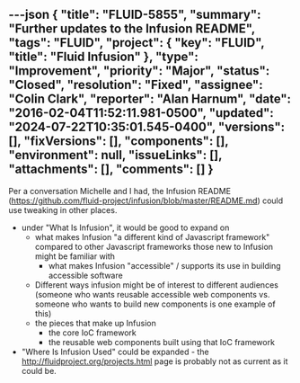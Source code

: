 ---json
{
  "title": "FLUID-5855",
  "summary": "Further updates to the Infusion README",
  "tags": "FLUID",
  "project": {
    "key": "FLUID",
    "title": "Fluid Infusion"
  },
  "type": "Improvement",
  "priority": "Major",
  "status": "Closed",
  "resolution": "Fixed",
  "assignee": "Colin Clark",
  "reporter": "Alan Harnum",
  "date": "2016-02-04T11:52:11.981-0500",
  "updated": "2024-07-22T10:35:01.545-0400",
  "versions": [],
  "fixVersions": [],
  "components": [],
  "environment": null,
  "issueLinks": [],
  "attachments": [],
  "comments": []
}
---
Per a conversation Michelle and I had, the Infusion README (<https://github.com/fluid-project/infusion/blob/master/README.md>) could use tweaking in other places.

* under "What Is Infusion", it would be good to expand on
  * what makes Infusion "a different kind of Javascript framework" compared to other Javascript frameworks those new to Infusion might be familiar with
    * what makes Infusion "accessible" / supports its use in building accessible software
  * Different ways infusion might be of interest to different audiences (someone who wants reusable accessible web components vs. someone who wants to build new components is one example of this)
  * the pieces that make up Infusion&#x20;
    * the core IoC framework
    * the reusable web components built using that IoC framework
* "Where Is Infusion Used" could be expanded - the <http://fluidproject.org/projects.html> page is probably not as current as it could be.&#x20;

        